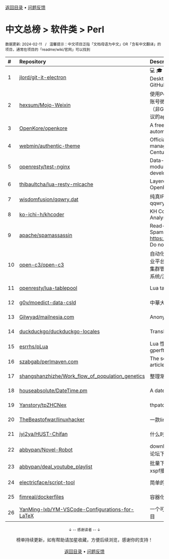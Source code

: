 <a href="https://github.com/GrowingGit/GitHub-Chinese-Top-Charts#github中文排行榜">返回目录</a> • <a href="/content/docs/feedback.md">问题反馈</a>

# 中文总榜 > 软件类 > Perl
<sub>数据更新: 2024-02-11&nbsp;&nbsp;&nbsp;/&nbsp;&nbsp;&nbsp;温馨提示：中文项目泛指「文档母语为中文」OR「含有中文翻译」的项目，通常在项目的「readme/wiki/官网」可以找到</sub>

|#|Repository|Description|Stars|Updated|
|:-|:-|:-|:-|:-|
|1|[jlord/git-it-electron](https://github.com/jlord/git-it-electron)|:computer: :mortar_board: Git-it is a (Mac, Win, Linux) Desktop App for Learning Git and GitHub|4525|2023-12-15|
|2|[hexsum/Mojo-Weixin](https://github.com/hexsum/Mojo-Weixin)|使用Perl语言（不会没关系）编写的个人账号微信/weixin/wechat客户端框架（非GUI），可通过插件提供基于HTTP协议的api接口供其他语言或系统调用|1238|2023-09-19|
|3|[OpenKore/openkore](https://github.com/OpenKore/openkore)|A free/open source client and automation tool for Ragnarok Online|1230|2024-02-04|
|4|[webmin/authentic-theme](https://github.com/webmin/authentic-theme)|Official theme for the best server management panel of the 21st Century|938|2024-02-09|
|5|[openresty/test-nginx](https://github.com/openresty/test-nginx)|Data-driven test scaffold for Nginx C module and OpenResty Lua library development|429|2023-12-25|
|6|[thibaultcha/lua-resty-mlcache](https://github.com/thibaultcha/lua-resty-mlcache)|Layered caching library for OpenResty|384|2024-02-09|
|7|[wisdomfusion/qqwry.dat](https://github.com/wisdomfusion/qqwry.dat)|纯真IP地址数据库镜像，mirror of qqwry.dat|375|2023-12-03|
|8|[ko-ichi-h/khcoder](https://github.com/ko-ichi-h/khcoder)|KH Coder: for Quantitative Content Analysis or Text Mining|297|2024-01-11|
|9|[apache/spamassassin](https://github.com/apache/spamassassin)|Read-only mirror of Apache SpamAssassin. Submit patches to https://bz.apache.org/SpamAssassin/. Do not send pull requests|269|2024-02-10|
|10|[open-c3/open-c3](https://github.com/open-c3/open-c3)|自动化运维平台/CICD系统/发布系统/作业平台/监控系统/云监控/故障自愈/K8S集群管理/CMDB/公有云资源管理/工单系统/流程系统/成本优化|218|2024-02-05|
|11|[openresty/lua-tablepool](https://github.com/openresty/lua-tablepool)|Lua table recycling pools for LuaJIT|109|2023-11-23|
|12|[g0v/moedict-data-csld](https://github.com/g0v/moedict-data-csld)|中華大辭典|102|2023-11-08|
|13|[Gilwyad/mailnesia.com](https://github.com/Gilwyad/mailnesia.com)|Anonymous Email in Seconds|97|2023-12-02|
|14|[duckduckgo/duckduckgo-locales](https://github.com/duckduckgo/duckduckgo-locales)|Translation files for duckduckgo.com|93|2024-02-02|
|15|[esrrhs/pLua](https://github.com/esrrhs/pLua)|Lua 性能分析工具 Lua profiler tool like gperftools|81|2023-10-24|
|16|[szabgab/perlmaven.com](https://github.com/szabgab/perlmaven.com)|The source files of the Perl Maven articles|66|2023-12-03|
|17|[shangshanzhizhe/Work_flow_of_population_genetics](https://github.com/shangshanzhizhe/Work_flow_of_population_genetics)|整理常用的群体遗传学分析流程和脚本|63|2024-02-05|
|18|[houseabsolute/DateTime.pm](https://github.com/houseabsolute/DateTime.pm)|A date and time object for Perl|46|2023-11-06|
|19|[Yanstory/tpZHCNex](https://github.com/Yanstory/tpZHCNex)|thpatch zh-hans extra patches (Beta)|18|2024-01-16|
|20|[TheBeastofwar/linuxhacker](https://github.com/TheBeastofwar/linuxhacker)|一款linux 内网渗透辅助工具|16|2024-01-31|
|21|[jyi2ya/HUST-Chifan](https://github.com/jyi2ya/HUST-Chifan)|什么时候开饭？|6|2023-12-05|
|22|[abbypan/Novel-Robot](https://github.com/abbypan/Novel-Robot)|download novel / forum thread, 小说/论坛下载器|5|2023-08-17|
|23|[abbypan/deal_youtube_playlist](https://github.com/abbypan/deal_youtube_playlist)|批量下载youtube播放列表内容，并生成xspf播放列表|4|2023-12-16|
|24|[electricface/script-tool](https://github.com/electricface/script-tool)|简单的脚本工具|4|2023-11-14|
|25|[fimreal/dockerfiles](https://github.com/fimreal/dockerfiles)|容器化小工具|3|2024-01-22|
|26|[YanMing-lxb/YM-VSCode-Configurations-for-LaTeX](https://github.com/YanMing-lxb/YM-VSCode-Configurations-for-LaTeX)|一个可以让你轻松本地部署好LaTeX的项目|2|2024-01-07|

<div align="center">
    <p><sub>↓ -- 感谢读者 -- ↓</sub></p>
    榜单持续更新，如有帮助请加星收藏，方便后续浏览，感谢你的支持！
</div>

<br/>

<div align="center"><a href="https://github.com/GrowingGit/GitHub-Chinese-Top-Charts#github中文排行榜">返回目录</a> • <a href="/content/docs/feedback.md">问题反馈</a></div>
